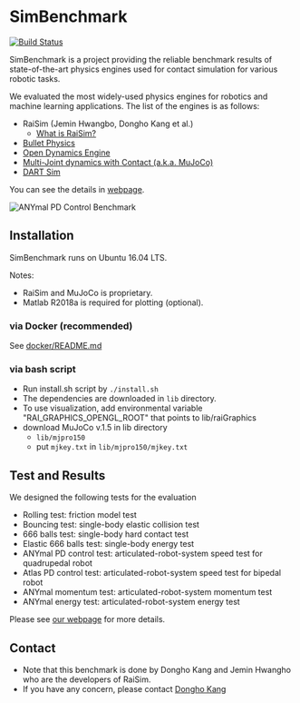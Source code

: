 # SimBenchmark

[![Build Status](https://travis-ci.org/eastskykang/SimBenchmark.svg?branch=master)](https://travis-ci.org/eastskykang/SimBenchmark)

SimBenchmark is a project providing the reliable benchmark results of state-of-the-art physics engines used for contact simulation for various robotic tasks.

We evaluated the most widely-used physics engines for robotics and machine learning applications. 
The list of the engines is as follows:

- RaiSim (Jemin Hwangbo, Dongho Kang et al.)
	- [What is RaiSim?](https://leggedrobotics.github.io/SimBenchmark/about/sims.html#RaiSim)
- [Bullet Physics](http://bulletphysics.org/)
- [Open Dynamics Engine](http://www.ode.org/)
- [Multi-Joint dynamics with Contact (a.k.a. MuJoCo)](http://mujoco.org/)
- [DART Sim](https://dartsim.github.io/)

You can see the details in [webpage](https://leggedrobotics.github.io/SimBenchmark/).

![ANYmal PD Control Benchmark](https://leggedrobotics.github.io/SimBenchmark/about/anymal.gif)

## Installation

SimBenchmark runs on Ubuntu 16.04 LTS.  

Notes:
- RaiSim and MuJoCo is proprietary. 
- Matlab R2018a is required for plotting (optional). 

### via Docker (recommended)

See [docker/README.md](https://github.com/leggedrobotics/SimBenchmark/blob/master/docker/README.md)

### via bash script 

- Run install.sh script by ```./install.sh ```
- The dependencies are downloaded in ```lib``` directory.
- To use visualization, add environmental variable "RAI_GRAPHICS_OPENGL_ROOT" that points to lib/raiGraphics
- download MuJoCo v.1.5 in lib directory
    - ```lib/mjpro150```
    - put ```mjkey.txt``` in ```lib/mjpro150/mjkey.txt```

## Test and Results

We designed the following tests for the evaluation 
- Rolling test: friction model test
- Bouncing test: single-body elastic collision test
- 666 balls test: single-body hard contact test
- Elastic 666 balls test: single-body energy test
- ANYmal PD control test: articulated-robot-system speed test for quadrupedal robot
- Atlas PD control test: articulated-robot-system speed test for bipedal robot
- ANYmal momentum test: articulated-robot-system momentum test
- ANYmal energy test: articulated-robot-system energy test

Please see [our webpage](https://leggedrobotics.github.io/SimBenchmark/) for more details. 

<!-- ## Citation

If you want to refer the benchmark result in an academic publication, please consider citing as 
 -->
## Contact

- Note that this benchmark is done by Dongho Kang and Jemin Hwangho who are the developers of RaiSim.
- If you have any concern, please contact [Dongho Kang](mailto:kangd@ethz.ch)
